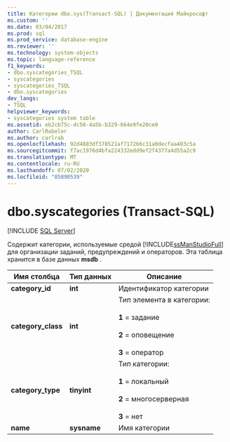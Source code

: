 ```yaml
---
title: Категории dbo.sys(Transact-SQL) | Документация Майкрософт
ms.custom: ''
ms.date: 03/04/2017
ms.prod: sql
ms.prod_service: database-engine
ms.reviewer: ''
ms.technology: system-objects
ms.topic: language-reference
f1_keywords:
- dbo.syscategories_TSQL
- syscategories
- syscategories_TSQL
- dbo.syscategories
dev_langs:
- TSQL
helpviewer_keywords:
- syscategories system table
ms.assetid: eb2cb75c-dc58-4a5b-b329-664e9fe20ce0
author: CarlRabeler
ms.author: carlrab
ms.openlocfilehash: 92d4883df378521af717266c31a0decfaa403c5a
ms.sourcegitcommit: f7ac1976d4bfa224332edd9ef2f4377a4d55a2c9
ms.translationtype: MT
ms.contentlocale: ru-RU
ms.lasthandoff: 07/02/2020
ms.locfileid: "85890539"
---
```

# <a name="dbosyscategories-transact-sql"></a>dbo.syscategories (Transact-SQL)
[!INCLUDE [SQL Server](../../includes/applies-to-version/sqlserver.md)]

  Содержит категории, используемые средой [!INCLUDE[ssManStudioFull](../../includes/ssmanstudiofull-md.md)] для организации заданий, предупреждений и операторов. Эта таблица хранится в базе данных **msdb** .  
  
|Имя столбца|Тип данных|Описание|  
|-----------------|---------------|-----------------|  
|**category_id**|**int**|Идентификатор категории|  
|**category_class**|**int**|Тип элемента в категории:<br /><br /> **1** = задание<br /><br /> **2** = оповещение<br /><br /> **3** = оператор|  
|**category_type**|**tinyint**|Тип категории:<br /><br /> **1** = локальный<br /><br /> **2** = многосерверная<br /><br /> **3** = нет|  
|**name**|**sysname**|Имя категории|  
  
  

